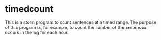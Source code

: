 # timedcount
This is a storm program to count sentences at a timed range.
The purpose of this program is, for example, to count the number of the sentences occurs in the log for each hour.
